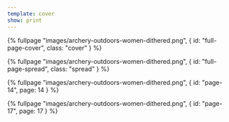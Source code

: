 ```yaml
---
template: cover
show: print
---
```




{% fullpage "images/archery-outdoors-women-dithered.png", { 
  id: "full-page-cover",
  class: "cover"
} %}

{% fullpage "images/archery-outdoors-women-dithered.png", { 
  id: "full-page-spread",
  class: "spread"
} %}

{% fullpage "images/archery-outdoors-women-dithered.png", { 
  id: "page-14",
  page: 14
} %}

{% fullpage "images/archery-outdoors-women-dithered.png", { 
  id: "page-17",
  page: 17
} %}